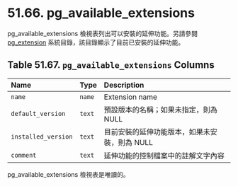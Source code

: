 # 51.66. pg\_available\_extensions

pg\_available\_extensions 檢視表列出可以安裝的延伸功能。另請參閱 [pg\_extension](pg_extension.md) 系統目錄，該目錄顯示了目前已安裝的延伸功能。

## **Table 51.67. `pg_available_extensions` Columns**

| Name | Type | Description |
| :--- | :--- | :--- |
| `name` | `name` | Extension name |
| `default_version` | `text` | 預設版本的名稱；如果未指定，則為 NULL |
| `installed_version` | `text` | 目前安裝的延伸功能版本，如果未安裝，則為 NULL |
| `comment` | `text` | 延伸功能的控制檔案中的註解文字內容 |

pg\_available\_extensions 檢視表是唯讀的。

